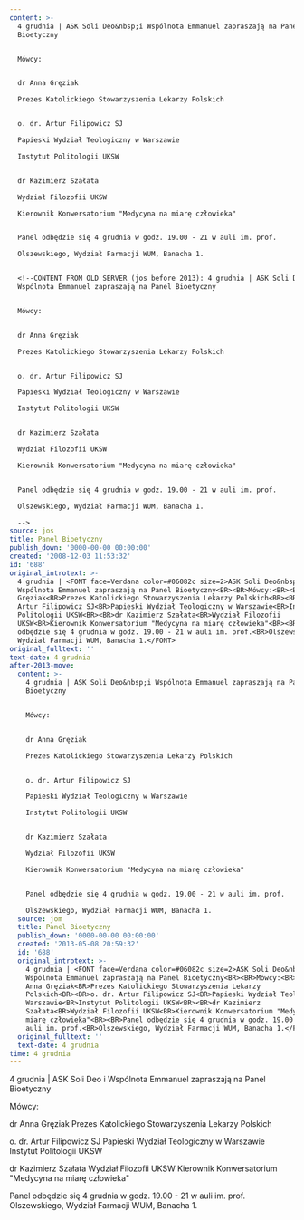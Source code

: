 ```yaml
---
content: >-
  4 grudnia | ASK Soli Deo&nbsp;i Wspólnota Emmanuel zapraszają na Panel
  Bioetyczny


  Mówcy:


  dr Anna Gręziak

  Prezes Katolickiego Stowarzyszenia Lekarzy Polskich


  o. dr. Artur Filipowicz SJ

  Papieski Wydział Teologiczny w Warszawie

  Instytut Politologii UKSW


  dr Kazimierz Szałata

  Wydział Filozofii UKSW

  Kierownik Konwersatorium "Medycyna na miarę człowieka"


  Panel odbędzie się 4 grudnia w godz. 19.00 - 21 w auli im. prof.

  Olszewskiego, Wydział Farmacji WUM, Banacha 1.


  <!--CONTENT FROM OLD SERVER (jos before 2013): 4 grudnia | ASK Soli Deo&nbsp;i
  Wspólnota Emmanuel zapraszają na Panel Bioetyczny


  Mówcy:


  dr Anna Gręziak

  Prezes Katolickiego Stowarzyszenia Lekarzy Polskich


  o. dr. Artur Filipowicz SJ

  Papieski Wydział Teologiczny w Warszawie

  Instytut Politologii UKSW


  dr Kazimierz Szałata

  Wydział Filozofii UKSW

  Kierownik Konwersatorium "Medycyna na miarę człowieka"


  Panel odbędzie się 4 grudnia w godz. 19.00 - 21 w auli im. prof.

  Olszewskiego, Wydział Farmacji WUM, Banacha 1.

  -->
source: jos
title: Panel Bioetyczny
publish_down: '0000-00-00 00:00:00'
created: '2008-12-03 11:53:32'
id: '688'
original_introtext: >-
  4 grudnia | <FONT face=Verdana color=#06082c size=2>ASK Soli Deo&nbsp;i
  Wspólnota Emmanuel zapraszają na Panel Bioetyczny<BR><BR>Mówcy:<BR><BR>dr Anna
  Gręziak<BR>Prezes Katolickiego Stowarzyszenia Lekarzy Polskich<BR><BR>o. dr.
  Artur Filipowicz SJ<BR>Papieski Wydział Teologiczny w Warszawie<BR>Instytut
  Politologii UKSW<BR><BR>dr Kazimierz Szałata<BR>Wydział Filozofii
  UKSW<BR>Kierownik Konwersatorium "Medycyna na miarę człowieka"<BR><BR>Panel
  odbędzie się 4 grudnia w godz. 19.00 - 21 w auli im. prof.<BR>Olszewskiego,
  Wydział Farmacji WUM, Banacha 1.</FONT>
original_fulltext: ''
text-date: 4 grudnia
after-2013-move:
  content: >-
    4 grudnia | ASK Soli Deo&nbsp;i Wspólnota Emmanuel zapraszają na Panel
    Bioetyczny


    Mówcy:


    dr Anna Gręziak

    Prezes Katolickiego Stowarzyszenia Lekarzy Polskich


    o. dr. Artur Filipowicz SJ

    Papieski Wydział Teologiczny w Warszawie

    Instytut Politologii UKSW


    dr Kazimierz Szałata

    Wydział Filozofii UKSW

    Kierownik Konwersatorium "Medycyna na miarę człowieka"


    Panel odbędzie się 4 grudnia w godz. 19.00 - 21 w auli im. prof.

    Olszewskiego, Wydział Farmacji WUM, Banacha 1.
  source: jom
  title: Panel Bioetyczny
  publish_down: '0000-00-00 00:00:00'
  created: '2013-05-08 20:59:32'
  id: '688'
  original_introtext: >-
    4 grudnia | <FONT face=Verdana color=#06082c size=2>ASK Soli Deo&nbsp;i
    Wspólnota Emmanuel zapraszają na Panel Bioetyczny<BR><BR>Mówcy:<BR><BR>dr
    Anna Gręziak<BR>Prezes Katolickiego Stowarzyszenia Lekarzy
    Polskich<BR><BR>o. dr. Artur Filipowicz SJ<BR>Papieski Wydział Teologiczny w
    Warszawie<BR>Instytut Politologii UKSW<BR><BR>dr Kazimierz
    Szałata<BR>Wydział Filozofii UKSW<BR>Kierownik Konwersatorium "Medycyna na
    miarę człowieka"<BR><BR>Panel odbędzie się 4 grudnia w godz. 19.00 - 21 w
    auli im. prof.<BR>Olszewskiego, Wydział Farmacji WUM, Banacha 1.</FONT>
  original_fulltext: ''
  text-date: 4 grudnia
time: 4 grudnia
---
```

4 grudnia | ASK Soli Deo&nbsp;i Wspólnota Emmanuel zapraszają na Panel Bioetyczny

Mówcy:

dr Anna Gręziak
Prezes Katolickiego Stowarzyszenia Lekarzy Polskich

o. dr. Artur Filipowicz SJ
Papieski Wydział Teologiczny w Warszawie
Instytut Politologii UKSW

dr Kazimierz Szałata
Wydział Filozofii UKSW
Kierownik Konwersatorium "Medycyna na miarę człowieka"

Panel odbędzie się 4 grudnia w godz. 19.00 - 21 w auli im. prof.
Olszewskiego, Wydział Farmacji WUM, Banacha 1.

<!--CONTENT FROM OLD SERVER (jos before 2013): 4 grudnia | ASK Soli Deo&nbsp;i Wspólnota Emmanuel zapraszają na Panel Bioetyczny

Mówcy:

dr Anna Gręziak
Prezes Katolickiego Stowarzyszenia Lekarzy Polskich

o. dr. Artur Filipowicz SJ
Papieski Wydział Teologiczny w Warszawie
Instytut Politologii UKSW

dr Kazimierz Szałata
Wydział Filozofii UKSW
Kierownik Konwersatorium "Medycyna na miarę człowieka"

Panel odbędzie się 4 grudnia w godz. 19.00 - 21 w auli im. prof.
Olszewskiego, Wydział Farmacji WUM, Banacha 1.
-->

<!--{{json:{"created_date":"2008-12-03 11:53:32","publish_down":"0000-00-00 00:00:00","id":"688"}}}-->